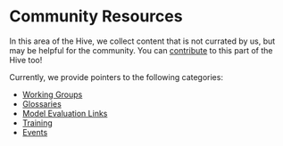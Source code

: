 # Community Resources

<!-- {% include "call_contribute.md" %} -->

In this area of the Hive, we collect content that is not currated by us, but may be helpful for the community. You can [contribute](../contribute/index.md) to this part of the Hive too!

Currently, we provide pointers to the following categories:  
- [Working Groups](community_working_groups.md)    
- [Glossaries](./glossaries/index.md)  
- [Model Evaluation Links](community_model_catalogs)  
- [Training](./training/index.md)
- [Events](./events/index.md)  